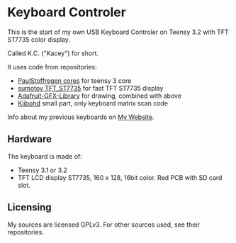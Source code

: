 Keyboard Controler
==================

This is the start of my own USB Keyboard Controler on Teensy 3.2 with TFT ST7735 color display.

Called K.C. ("Kacey") for short.

It uses code from repositories:
* [PaulStoffregen cores](https://github.com/PaulStoffregen/cores/tree/master/teensy3) for teensy 3 core
* [sumotoy TFT_ST7735](https://github.com/sumotoy/TFT_ST7735/tree/1.0p1) for fast TFT ST7735 display
* [Adafruit-GFX-Library](https://github.com/adafruit/Adafruit-GFX-Library) for drawing, combined with above
* [Kiibohd](https://github.com/kiibohd/controller) small part, only keyboard matrix scan code

Info about my previous keyboards on [My Website](http://cryham.tuxfamily.org/archives/portfolio/crystal-keyboard-3-and-4).

Hardware
--------

The keyboard is made of:
* Teensy 3.1 or 3.2
* TFT LCD display ST7735, 160 x 128, 16bit color. Red PCB with SD card slot.


Licensing
---------

My sources are licensed GPLv3. For other sources used, see their repositories.
